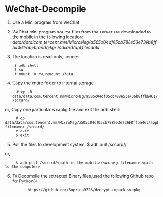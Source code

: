 # WeChat-Decompile

1. Use a Mini program from WeChat
2. WeChat mini program source files from the server are downloaded to the mobile in the following location:
        *data/data/com.tencent.mm/MicroMsg/a505c04df05cb788e53e736b8ffba461/appbrand/pkg/<wxapkg filename> /sdcard/apkfilesdata*
  
3. The location is read-only, hence:
       
        $ adb shell
        $ su
        # mount -o rw,remount /data
  
4. Copy the entire folder to internal storage
       
         # cp -R data/data/com.tencent.mm/MicroMsg/a505c04df05cb788e53e736b8ffba461/appbrand/pkg/ /sdcard/
  
  or, Copy one particular wxapkg file and exit the adb shell:
       
         # cp data/data/com.tencent.mm/MicroMsg/a505c04df05cb788e53e736b8ffba461/appbrand/pkg/<wxapkg filename> /sdcard/
         # exit
         $ exit

5. Pull the files to development system:
         $ adb pull /sdcard/<path in the mobile>/ <path to the computer>
  
  or, 
  
         $ adb pull /sdcard/<path in the mobile>/<wxapkg filename> <path to the computer>
  
 6. To Decompile the extracted Binary files,used the following Github repo for Python3:
        
               https://github.com/Supraja9726/decrypt-unpack-wxapkg    
    
  
 
